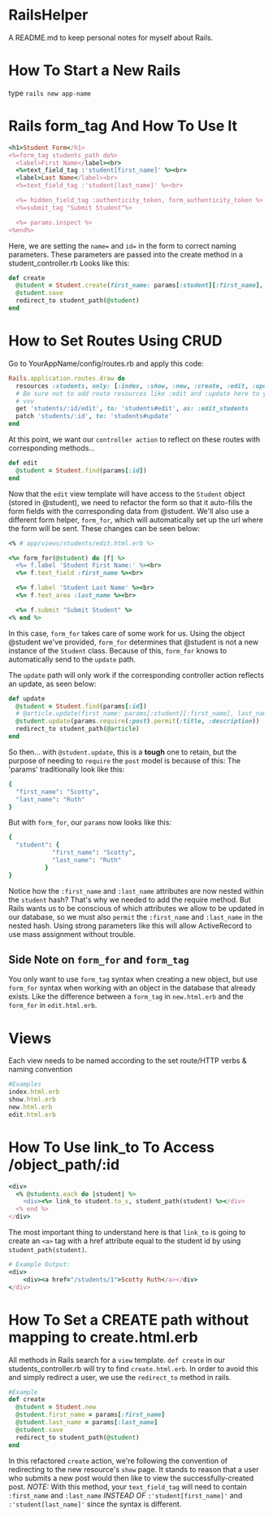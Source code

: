 # RailsHelper
A README.md to keep personal notes for myself about Rails.

# How To Start a New Rails
type `rails new app-name`

# Rails form_tag And How To Use It
```ruby
<h1>Student Form</h1>
<%=form_tag students_path do%>
  <label>First Name</label><br>
  <%=text_field_tag :'student[first_name]' %><br>
  <label>Last Name</label><br>
  <%=text_field_tag :'student[last_name]' %><br>

  <%= hidden_field_tag :authenticity_token, form_authenticity_token %>
  <%=submit_tag "Submit Student"%>

  <%= params.inspect %>
<%end%>
```
Here, we are setting the `name=` and `id=` in the form to correct naming parameters.
These parameters are passed into the create method in a student_controller.rb
Looks like this:
```ruby
def create
  @student = Student.create(first_name: params[:student][:first_name], last_name: params[:student][:last_name])
  @student.save
  redirect_to student_path(@student)
end
```

# How to Set Routes Using CRUD
Go to YourAppName/config/routes.rb and apply this code:
```ruby
Rails.application.routes.draw do
  resources :students, only: [:index, :show, :new, :create, :edit, :update]
  # Be sure not to add route resources like :edit and :update here to your resources if you are defining requests like below...
  # vvv
  get 'students/:id/edit', to: 'students#edit', as: :edit_students
  patch 'students/:id', to: 'students#update'
end
```
At this point, we want our `controller action` to reflect on these routes with corresponding methods...

```ruby
def edit
  @student = Student.find(params[:id])
end
```

Now that the `edit` view template will have access to the `Student` object (stored in @student), we need to refactor the form so that it auto-fills the form fields with the corresponding data from @student. We'll also use a different form helper, `form_for`, which will automatically set up the url where the form will be sent. These changes can be seen below:

```ruby
<% # app/views/students/edit.html.erb %>

<%= form_for(@student) do |f| %>
  <%= f.label 'Student First Name:' %><br>
  <%= f.text_field :first_name %><br>

  <%= f.label 'Student Last Name' %><br>
  <%= f.text_area :last_name %><br>

  <%= f.submit "Submit Student" %>
<% end %>
```
In this case, `form_for` takes care of some work for us. Using the object @student we've provided, `form_for` determines that @student is not a new instance of the `Student` class. Because of this, `form_for` knows to automatically send to the `update` path.

The `update` path will only work if the corresponding controller action reflects an update, as seen below:

```ruby
def update
  @student = Student.find(params[:id])
  # @article.update(first_name: params[:student][:first_name], last_name: params[:student][:last_name])
  @student.update(params.require(:post).permit(:title, :description))
  redirect_to student_path(@article)
end
```
So then... with `@student.update`, this is a **tough** one to retain, but the purpose of needing to `require` the `post` model is because of this: The 'params' traditionally look like this:
```ruby
{
  "first_name": "Scotty",
  "last_name": "Ruth"
}
```
But with `form_for`, our `params` now looks like this:
```ruby
{
  "student": {
            "first_name": "Scotty",
            "last_name": "Ruth"
          }
}
```
Notice how the `:first_name` and `:last_name` attributes are now nested within the `student` hash? That's why we needed to add the require method. But Rails wants us to be conscious of which attributes we allow to be updated in our database, so we must also `permit` the `:first_name` and `:last_name` in the nested hash. Using strong parameters like this will allow ActiveRecord to use mass assignment without trouble.

## Side Note on `form_for` and `form_tag`
You only want to use `form_tag` syntax when creating a new object, but use `form_for` syntax when working with an object in the database that already exists. Like the difference between a `form_tag` in `new.html.erb` and the `form_for` in `edit.html.erb`.

# Views
Each view needs to be named according to the set route/HTTP verbs & naming convention
```ruby
#Examples
index.html.erb
show.html.erb
new.html.erb
edit.html.erb
```

# How To Use link_to To Access /object_path/:id
```ruby
<div>
  <% @students.each do |student| %>
    <div><%= link_to student.to_s, student_path(student) %></div>
  <% end %>
</div>
```

The most important thing to understand here is that `link_to` is going to create
an `<a>` tag with a href attribute equal to the student id by using `student_path(student)`.

```ruby
# Example Output:
<div>
    <div><a href="/students/1">Scotty Ruth</a></div>
</div>
```

# How To Set a CREATE path without mapping to create.html.erb
All  methods in Rails search for a `view` template. `def create` in our students_controller.rb
will try to find `create.html.erb`. In order to avoid this and simply redirect a user, we use the `redirect_to` method in rails.
```ruby
#Example
def create
  @student = Student.new
  @student.first_name = params[:first_name]
  @student.last_name = params[:last_name]
  @student.save
  redirect_to student_path(@student)
end
```
In this refactored `create` action, we're following the convention of redirecting to the new resource's `show` page. It stands to reason that a user who submits a new post would then like to view the successfully-created post. *NOTE:* With this method, your `text_field_tag` will need to contain `:first_name` and `:last_name` *INSTEAD OF* `:'student[first_name]'` and `:'student[last_name]'` since the syntax is different.
